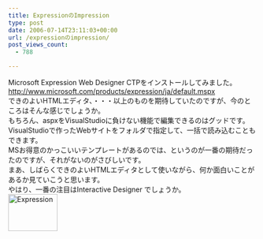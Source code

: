 ```yaml
---
title: ExpressionのImpression
type: post
date: 2006-07-14T23:11:03+00:00
url: /expressionのimpression/
post_views_count:
  - 788

---
```

Microsoft Expression Web Designer CTPをインストールしてみました。  
<http://www.microsoft.com/products/expression/ja/default.mspx>  
できのよいHTMLエディタ、・・・以上のものを期待していたのですが、今のところはそんな感じでしょうか。  
もちろん、aspxをVisualStudioに負けない機能で編集できるのはグッドです。  
VisualStudioで作ったWebサイトをフォルダで指定して、一括で読み込むこともできます。  
MSお得意のかっこいいテンプレートがあるのでは、というのが一番の期待だったのですが、それがないのがさびしいです。  
まあ、しばらくできのよいHTMLエディタとして使いながら、何か面白いことがあるか見ていこうと思います。  
やはり、一番の注目はInteractive Designer でしょうか。  
<a href="https://i0.wp.com/jqinglong.html.xdomain.jp/bimg/expression.jpg" onclick="window.open(this.href, '_blank', 'width=800,height=600,scrollbars=no,resizable=no,toolbar=no,directories=no,location=no,menubar=no,status=no,left=0,top=0'); return false"><img alt="Expression" title="Expression" src="https://i0.wp.com/jqinglong.html.xdomain.jp/bimg/expression.jpg?resize=100%2C75" width="100" height="75" border="0"  data-recalc-dims="1" /></a>